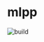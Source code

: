 # mlpp

![build][build_image]

[build_image]: https://travis-ci.org/thomasfannes/mlpp.svg?branch=master
